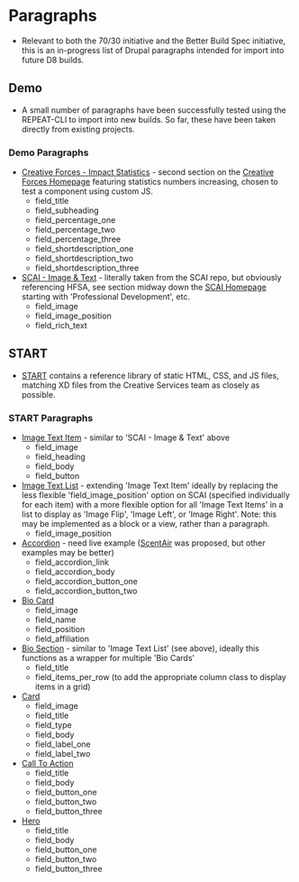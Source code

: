 # Paragraphs
* Relevant to both the 70/30 initiative and the Better Build Spec initiative, this is an in-progress list of Drupal paragraphs intended for import into future D8 builds.

## Demo
* A small number of paragraphs have been successfully tested using the REPEAT-CLI to import into new builds. So far, these have been taken directly from existing projects.

### Demo Paragraphs
* [Creative Forces - Impact Statistics](https://github.com/Taoti/REPEAT/tree/master/70/drupal/cf-impact-statistics) - second section on the [Creative Forces Homepage](http://dev-creative-forces-d8.pantheonsite.io/) featuring statistics numbers increasing, chosen to test a component using custom JS.
  * field_title
  * field_subheading
  * field_percentage_one
  * field_percentage_two
  * field_percentage_three
  * field_shortdescription_one
  * field_shortdescription_two
  * field_shortdescription_three
* [SCAI - Image & Text](https://github.com/Taoti/REPEAT/tree/master/70/drupal/scai-image-text) - literally taken from the SCAI repo, but obviously referencing HFSA, see section midway down the [SCAI Homepage](http://dev-scai.pantheonsite.io/) starting with 'Professional Development', etc.
  * field_image
  * field_image_position
  * field_rich_text

## START
* [START](https://taoti.github.io/REPEAT/START/) contains a reference library of static HTML, CSS, and JS files, matching XD files from the Creative Services team as closely as possible.

### START Paragraphs
* [Image Text Item](https://taoti.github.io/REPEAT/START/image-text-item/) - similar to 'SCAI - Image & Text' above
  * field_image
  * field_heading
  * field_body
  * field_button
* [Image Text List](https://taoti.github.io/REPEAT/START/image-text-list/) - extending 'Image Text Item' ideally by replacing the less flexible 'field_image_position' option on SCAI (specified individually for each item) with a more flexible option for all 'Image Text Items' in a list to display as 'Image Flip', 'Image Left', or 'Image Right'. Note: this may be implemented as a block or a view, rather than a paragraph.
  * field_image_position
* [Accordion](https://xd.adobe.com/view/3e3d33a0-4a2c-4dc5-520a-216177e06457-480c/screen/54e4297e-8569-4050-9df4-5eafa619d398/Accordion) - need live example ([ScentAir](https://dev-scentair.pantheonsite.io/support-center/frequently-asked-questions) was proposed, but other examples may be better)
  * field_accordion_link
  * field_accordion_body
  * field_accordion_button_one
  * field_accordion_button_two
* [Bio Card](https://xd.adobe.com/view/3e3d33a0-4a2c-4dc5-520a-216177e06457-480c/screen/88eac106-e0cd-4243-9940-2cb48d2a5265/Bio-Card)
  * field_image
  * field_name
  * field_position
  * field_affiliation
* [Bio Section](https://xd.adobe.com/view/3e3d33a0-4a2c-4dc5-520a-216177e06457-480c/screen/ac6331ee-9f3f-423e-a5a6-6572ca954c65/Bio-Sections) - similar to 'Image Text List' (see above), ideally this functions as a wrapper for multiple 'Bio Cards'
  * field_title
  * field_items_per_row (to add the appropriate column class to display items in a grid)
* [Card](https://xd.adobe.com/view/3e3d33a0-4a2c-4dc5-520a-216177e06457-480c/screen/732d34ce-d953-4388-97f4-2a20119740e0/Card)
  * field_image
  * field_title
  * field_type
  * field_body
  * field_label_one
  * field_label_two
* [Call To Action](https://xd.adobe.com/view/3e3d33a0-4a2c-4dc5-520a-216177e06457-480c/screen/12be00f3-a829-4760-90fd-d1e98093cf6f/Call-to-Action)
  * field_title
  * field_body
  * field_button_one
  * field_button_two
  * field_button_three
* [Hero](https://xd.adobe.com/view/3e3d33a0-4a2c-4dc5-520a-216177e06457-480c/screen/1729f746-ed34-4f56-9466-697e96fd5d32/Heros)
  * field_title
  * field_body
  * field_button_one
  * field_button_two
  * field_button_three
